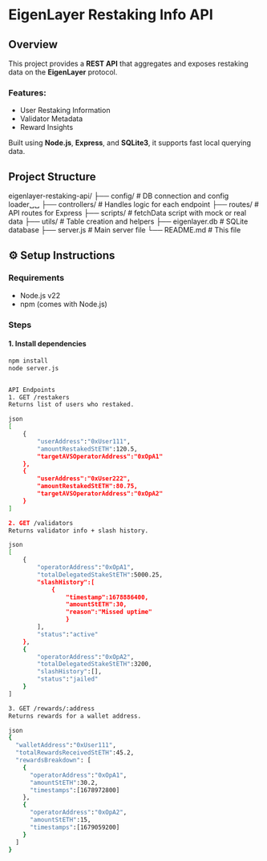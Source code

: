 # EigenLayer Restaking Info API

## Overview

This project provides a **REST API** that aggregates and exposes restaking data on the **EigenLayer** protocol.

### Features:
-  User Restaking Information  
-  Validator Metadata  
-  Reward Insights  

Built using **Node.js**, **Express**, and **SQLite3**, it supports fast local querying data.



## Project Structure

eigenlayer-restaking-api/
├── config/            # DB connection and config loader␣␣ 
├── controllers/       # Handles logic for each endpoint
├── routes/            # API routes for Express
├── scripts/           # fetchData script with mock or real data
├── utils/             # Table creation and helpers
├── eigenlayer.db      # SQLite database
├── server.js          # Main server file
└── README.md          # This file

## ⚙️ Setup Instructions

### Requirements
- Node.js v22  
- npm (comes with Node.js)

### Steps

#### 1. Install dependencies

```bash
npm install
node server.js


API Endpoints
1. GET /restakers
Returns list of users who restaked.

json
[
    {
        "userAddress":"0xUser111",
        "amountRestakedStETH":120.5,
        "targetAVSOperatorAddress":"0xOpA1"
    },
    {
        "userAddress":"0xUser222",
        "amountRestakedStETH":80.75,
        "targetAVSOperatorAddress":"0xOpA2"
    }
]

2. GET /validators
Returns validator info + slash history.

json
[
    {
        "operatorAddress":"0xOpA1",
        "totalDelegatedStakeStETH":5000.25,
        "slashHistory":[
            {
                "timestamp":1678886400,
                "amountStETH":30,
                "reason":"Missed uptime"
                }
        ],
        "status":"active"
    },
    {
        "operatorAddress":"0xOpA2",
        "totalDelegatedStakeStETH":3200,
        "slashHistory":[],
        "status":"jailed"
    }
]

3. GET /rewards/:address
Returns rewards for a wallet address.

json
{
  "walletAddress":"0xUser111",
  "totalRewardsReceivedStETH":45.2,
  "rewardsBreakdown": [
    {
      "operatorAddress":"0xOpA1",
      "amountStETH":30.2,
      "timestamps":[1678972800]
    },
    {
      "operatorAddress":"0xOpA2",
      "amountStETH":15,
      "timestamps":[1679059200]
    }
  ]
}
